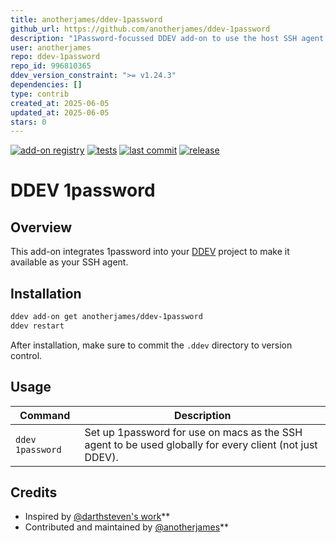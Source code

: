 ```yaml
---
title: anotherjames/ddev-1password
github_url: https://github.com/anotherjames/ddev-1password
description: "1Password-focussed DDEV add-on to use the host SSH agent in the web container"
user: anotherjames
repo: ddev-1password
repo_id: 996810365
ddev_version_constraint: ">= v1.24.3"
dependencies: []
type: contrib
created_at: 2025-06-05
updated_at: 2025-06-05
stars: 0
---
```


[![add-on registry](https://img.shields.io/badge/DDEV-Add--on_Registry-blue)](https://addons.ddev.com)
[![tests](https://github.com/anotherjames/ddev-1password/actions/workflows/tests.yml/badge.svg?branch=main)](https://github.com/anotherjames/ddev-1password/actions/workflows/tests.yml?query=branch%3Amain)
[![last commit](https://img.shields.io/github/last-commit/anotherjames/ddev-1password)](https://github.com/anotherjames/ddev-1password/commits)
[![release](https://img.shields.io/github/v/release/anotherjames/ddev-1password)](https://github.com/anotherjames/ddev-1password/releases/latest)

# DDEV 1password

## Overview

This add-on integrates 1password into your [DDEV](https://ddev.com/) project to
make it available as your SSH agent.

## Installation

```bash
ddev add-on get anotherjames/ddev-1password
ddev restart
```

After installation, make sure to commit the `.ddev` directory to version control.

## Usage

| Command | Description |
| ------- | ----------- |
| `ddev 1password` | Set up 1password for use on macs as the SSH agent to be used globally for every client (not just DDEV). |

## Credits

- Inspired by [@darthsteven's work](https://github.com/ddev/ddev/issues/3878#issuecomment-2491614576)**
- Contributed and maintained by [@anotherjames](https://github.com/anotherjames)**
